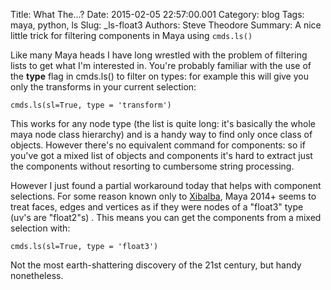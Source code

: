 Title: What The...?
Date: 2015-02-05 22:57:00.001
Category: blog
Tags: maya, python, ls
Slug: _ls-float3
Authors: Steve Theodore
Summary: A nice little trick for filtering components in Maya using `cmds.ls()`

Like many Maya heads I have long wrestled with the problem of filtering lists to get what I'm interested in.  You're probably familiar with the use of  the **type** flag in cmds.ls() to filter on types: for example this will give you only the transforms in your current selection:

    cmds.ls(sl=True, type = 'transform')

This works for any node type (the list is quite long: it's basically the whole maya node class hierarchy) and is a handy way to find only once class of objects.  However there's no equivalent command for components: so if you've got a mixed list of objects and components it's hard to extract just the components without resorting to cumbersome string processing.

However I just found a partial workaround today that helps with component selections.  For some reason known only to [Xibalba](https://en.wikipedia.org/wiki/Xibalba),  Maya 2014+ seems to treat faces, edges and vertices as if they were nodes of a "float3" type (uv's are "float2"s) .  This means you can get the components from a mixed selection with:

    cmds.ls(sl=True, type = 'float3')

Not the most earth-shattering discovery of the 21st century, but handy nonetheless.

  


